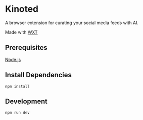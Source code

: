 # Kinoted

A browser extension for curating your social media feeds with AI.

Made with [WXT](https://wxt.dev/)

## Prerequisites
[Node.js](https://nodejs.org)

## Install Dependencies
`npm install`

## Development
`npm run dev`
